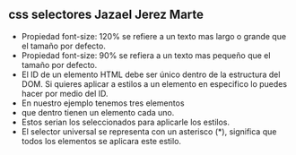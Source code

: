 ## css selectores Jazael Jerez Marte
* Propiedad font-size: 120% se refiere a un texto mas largo o grande que el tamaño por defecto.
* Propiedad font-size: 90% se refiera a un texto mas pequeño que el tamaño por defecto.
* El ID de un elemento HTML debe ser único dentro de la estructura del DOM. Si quieres aplicar a estilos a un elemento en especifico lo puedes hacer por medio del ID.
* En nuestro ejemplo tenemos tres elementos <li> que dentro tienen un elemento <a> cada uno.
* Estos serian los seleccionados para aplicarle los estilos.
* El selector universal se representa con un asterisco (*), significa que todos
los elementos se aplicara este estilo.
